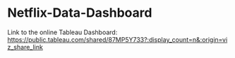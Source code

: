 # Netflix-Data-Dashboard

Link to the online Tableau Dashboard: https://public.tableau.com/shared/87MP5Y733?:display_count=n&:origin=viz_share_link
